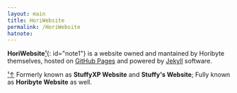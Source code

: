 ```yaml
---
layout: main
title: HoriWebsite
permalink: /HoriWebsite
hatnote:
---
```


**HoriWebsite**[&sup1;](#notec1){: id="note1"} is a website owned and mantained by Horibyte themselves, hosted on [GitHub Pages](https://pages.github.com) and powered by [Jekyll](https://jekyllrb.com) software.



<p id="note"><a href="#note1" id="notec1">&sup1;<span></span>&uparrow;</a> Formerly known as <b>StuffyXP Website</b> and <b>Stuffy's Website</b>; Fully known as <b>Horibyte Website</b> as well.</p>